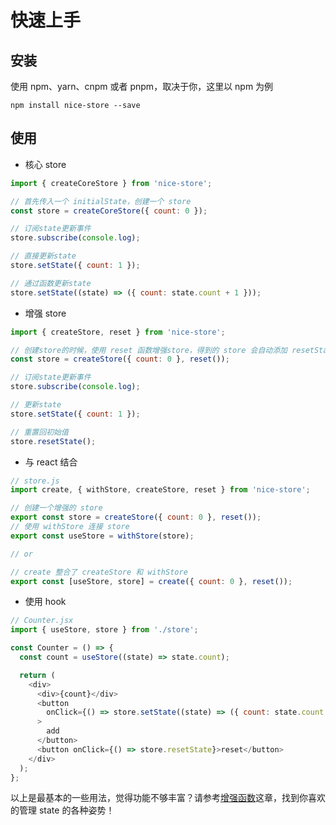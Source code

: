 # 快速上手

## 安装

使用 npm、yarn、cnpm 或者 pnpm，取决于你，这里以 npm 为例

`npm install nice-store --save`

## 使用

- 核心 store

```js
import { createCoreStore } from 'nice-store';

// 首先传入一个 initialState，创建一个 store
const store = createCoreStore({ count: 0 });

// 订阅state更新事件
store.subscribe(console.log);

// 直接更新state
store.setState({ count: 1 });

// 通过函数更新state
store.setState((state) => ({ count: state.count + 1 }));
```

- 增强 store

```js
import { createStore, reset } from 'nice-store';

// 创建store的时候，使用 reset 函数增强store，得到的 store 会自动添加 resetState 方法
const store = createStore({ count: 0 }, reset());

// 订阅state更新事件
store.subscribe(console.log);

// 更新state
store.setState({ count: 1 });

// 重置回初始值
store.resetState();
```

- 与 react 结合

```js
// store.js
import create, { withStore, createStore, reset } from 'nice-store';

// 创建一个增强的 store
export const store = createStore({ count: 0 }, reset());
// 使用 withStore 连接 store
export const useStore = withStore(store);

// or

// create 整合了 createStore 和 withStore
export const [useStore, store] = create({ count: 0 }, reset());
```

- 使用 hook

```js
// Counter.jsx
import { useStore, store } from './store';

const Counter = () => {
  const count = useStore((state) => state.count);

  return (
    <div>
      <div>{count}</div>
      <button
        onClick={() => store.setState((state) => ({ count: state.count + 1 }))}
      >
        add
      </button>
      <button onClick={() => store.resetState}>reset</button>
    </div>
  );
};
```

以上是最基本的一些用法，觉得功能不够丰富？请参考[增强函数](/zh-cn/enhancer)这章，找到你喜欢的管理 state 的各种姿势！
